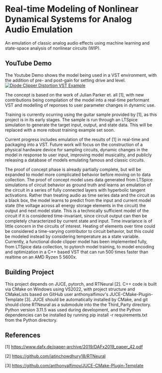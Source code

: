 # Real-time Modeling of Nonlinear Dynamical Systems for Analog Audio Emulation

An emulation of classic analog audio effects using machine learning and state-space analysis of nonlinear circuits (WIP).

## YouTube Demo
The Youtube Demo shows the model being used in a VST environment, with the addition of pre- and post-gain for setting drive and level.
[![Diode Clipper Distortion VST Example](Documentation/GitHub/youtube_thumbnail.png)](https://www.youtube.com/watch?v=AVldGj0ZkN4 "Diode Clipper Example")

The concept is based on the work of Julian Parker et. all [1], with new contributions being compilation of the model into a real-time performant VST and modelling of reponses to user parameter changes in dynamic use.

Training is currently ocurring using the guitar sample provided by [1], as this project is in its early stages. The sample is run through an LTSpice simulation to generate the target input, output, and state data. This will be replaced with a more robust training example set soon.

Current progress includes emulation of the results of [1] in real-time and packaging into a VST. Future work will focus on the construction of a physical hardware device for sampling circuits, dynamic changes in the model in response to user input, improving model musicality, and publicly releasing a database of models emulating famous and classic circuits.

The proof of concept phase is already partially complete, but will be expanded to model more complicated behavior before moving on to data collection. The proof of concept model uses data generated from LTSpice simulations of circuit behavior as ground truth and learns an emulation of the circuit in a series of fully connected layers with hyperbolic tangent activations. Rather than treating audio as time series data and the circuit as a black box, the model learns to predict from the input and current model state (the voltage across all energy storage elements in the circuit) the output and next model state. This is a technically sufficient model of the circuit if it is considered time-invariant, since circuit output can then be completely characterized by current state and input. Time invariance is of little concern in the circuits of interest. Heating of elements over time could be considered a time-varying contributor to circuit behavior, but this could be modeled instead by considering temperature as a state variable. Currently, a functional diode clipper model has been implemented fully, from LTSpice data collection, to pytorch model training, to model encoding and optimization in a C++ based VST that can run 500 times faster than realtime on an AMD Ryzen 5 5600x.


## Building Project

This project depends on JUCE, pytorch, and RTNeural [2]. C++ code is built via CMake on Windows using VS2022, with project structure and CMakeLists based on GitHub user anthonyalfimov's JUCE-CMake-Plugin-Template [3]. JUCE should be automatically installed by CMake, and git should clone RTNeural as a submodule into the the Third_Party directory. Python version 3.11.5 was used during development, and the Python dependencies can be installed by running pip install -r requirements.txt from the Python directory.

## References

[1] https://www.dafx.de/paper-archive/2019/DAFx2019_paper_42.pdf

[2] https://github.com/jatinchowdhury18/RTNeural

[3] https://github.com/anthonyalfimov/JUCE-CMake-Plugin-Template
